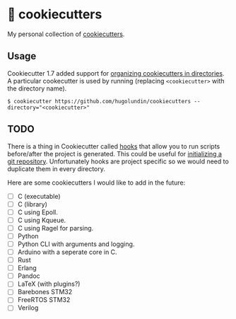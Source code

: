 # 🍪 cookiecutters

My personal collection of [cookiecutters](https://github.com/cookiecutter/cookiecutter).

## Usage

Cookiecutter 1.7 added support for [organizing cookiecutters in directories](https://github.com/cookiecutter/cookiecutter/blob/master/docs/advanced/directories.rst). A particular cookecutter is used by running (replacing `<cookiecutter>` with the directory name).

```console
$ cookiecutter https://github.com/hugolundin/cookiecutters --directory="<cookiecutter>"
```

## TODO

There is a thing in Cookiecutter called [hooks](https://cookiecutter.readthedocs.io/en/latest/advanced/hooks.html) that allow you to run scripts before/after the project is generated. This could be useful for [initializing a git repository](https://stackoverflow.com/a/38557845/8522840). Unfortunately hooks are project specific so we would need to duplicate them in every directory.

Here are some cookiecutters I would like to add in the future:

- [ ] C (executable)
- [ ] C (library)
- [ ] C using Epoll.
- [ ] C using Kqueue.
- [ ] C using Ragel for parsing.
- [ ] Python
- [ ] Python CLI with arguments and logging.
- [ ] Arduino with a seperate core in C.
- [ ] Rust
- [ ] Erlang
- [ ] Pandoc
- [ ] LaTeX (with plugins?)
- [ ] Barebones STM32
- [ ] FreeRTOS STM32
- [ ] Verilog
